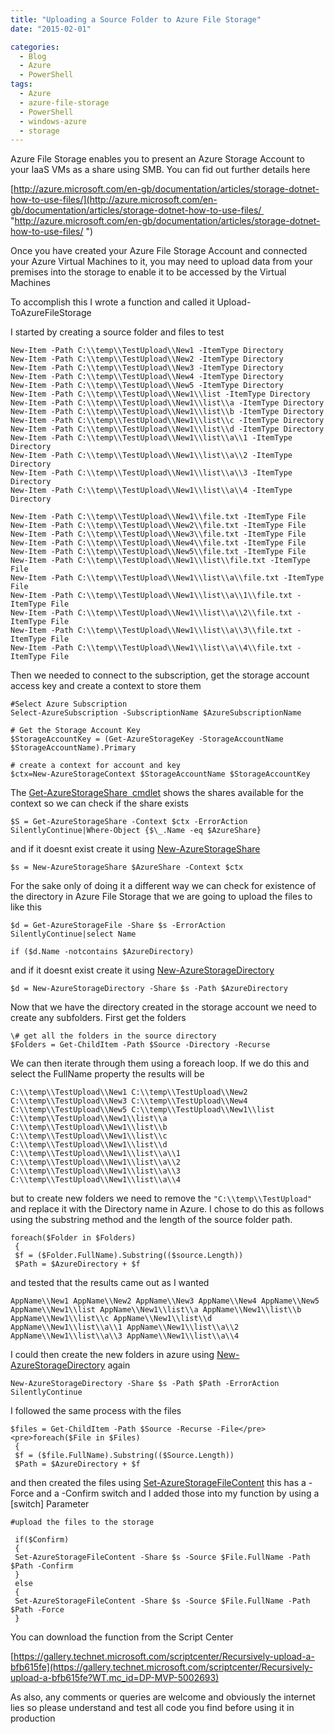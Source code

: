 ```yaml
---
title: "Uploading a Source Folder to Azure File Storage"
date: "2015-02-01"

categories:
  - Blog
  - Azure
  - PowerShell
tags:
  - Azure
  - azure-file-storage
  - PowerShell
  - windows-azure
  - storage
---
```


Azure File Storage enables you to present an Azure Storage Account to your IaaS VMs as a share using SMB. You can fid out further details here

[http://azure.microsoft.com/en-gb/documentation/articles/storage-dotnet-how-to-use-files/](http://azure.microsoft.com/en-gb/documentation/articles/storage-dotnet-how-to-use-files/  "http://azure.microsoft.com/en-gb/documentation/articles/storage-dotnet-how-to-use-files/ ") 

Once you have created your Azure File Storage Account and connected your Azure Virtual Machines to it, you may need to upload data from your premises into the storage to enable it to be accessed by the Virtual Machines

To accomplish this I wrote a function and called it Upload-ToAzureFileStorage

I started by creating a source folder and files to test

```
New-Item -Path C:\\temp\\TestUpload\\New1 -ItemType Directory
New-Item -Path C:\\temp\\TestUpload\\New2 -ItemType Directory
New-Item -Path C:\\temp\\TestUpload\\New3 -ItemType Directory
New-Item -Path C:\\temp\\TestUpload\\New4 -ItemType Directory
New-Item -Path C:\\temp\\TestUpload\\New5 -ItemType Directory
New-Item -Path C:\\temp\\TestUpload\\New1\\list -ItemType Directory
New-Item -Path C:\\temp\\TestUpload\\New1\\list\\a -ItemType Directory
New-Item -Path C:\\temp\\TestUpload\\New1\\list\\b -ItemType Directory
New-Item -Path C:\\temp\\TestUpload\\New1\\list\\c -ItemType Directory
New-Item -Path C:\\temp\\TestUpload\\New1\\list\\d -ItemType Directory
New-Item -Path C:\\temp\\TestUpload\\New1\\list\\a\\1 -ItemType Directory
New-Item -Path C:\\temp\\TestUpload\\New1\\list\\a\\2 -ItemType Directory
New-Item -Path C:\\temp\\TestUpload\\New1\\list\\a\\3 -ItemType Directory
New-Item -Path C:\\temp\\TestUpload\\New1\\list\\a\\4 -ItemType Directory

New-Item -Path C:\\temp\\TestUpload\\New1\\file.txt -ItemType File
New-Item -Path C:\\temp\\TestUpload\\New2\\file.txt -ItemType File
New-Item -Path C:\\temp\\TestUpload\\New3\\file.txt -ItemType File
New-Item -Path C:\\temp\\TestUpload\\New4\\file.txt -ItemType File
New-Item -Path C:\\temp\\TestUpload\\New5\\file.txt -ItemType File
New-Item -Path C:\\temp\\TestUpload\\New1\\list\\file.txt -ItemType File
New-Item -Path C:\\temp\\TestUpload\\New1\\list\\a\\file.txt -ItemType File
New-Item -Path C:\\temp\\TestUpload\\New1\\list\\a\\1\\file.txt -ItemType File
New-Item -Path C:\\temp\\TestUpload\\New1\\list\\a\\2\\file.txt -ItemType File
New-Item -Path C:\\temp\\TestUpload\\New1\\list\\a\\3\\file.txt -ItemType File
New-Item -Path C:\\temp\\TestUpload\\New1\\list\\a\\4\\file.txt -ItemType File
```

Then we needed to connect to the subscription, get the storage account access key and create a context to store them

```
#Select Azure Subscription
Select-AzureSubscription -SubscriptionName $AzureSubscriptionName

# Get the Storage Account Key
$StorageAccountKey = (Get-AzureStorageKey -StorageAccountName $StorageAccountName).Primary

# create a context for account and key
$ctx=New-AzureStorageContext $StorageAccountName $StorageAccountKey
```

The [Get-AzureStorageShare  cmdlet](https://msdn.microsoft.com/en-us/library/dn806403.aspx?WT.mc_id=DP-MVP-5002693) shows the shares available for the context so we can check if the share exists

```$S = Get-AzureStorageShare -Context $ctx -ErrorAction SilentlyContinue|Where-Object {$\_.Name -eq $AzureShare}```

and if it doesnt exist create it using [New-AzureStorageShare](https://msdn.microsoft.com/en-us/library/dn806378.aspx?WT.mc_id=DP-MVP-5002693)

```
$s = New-AzureStorageShare $AzureShare -Context $ctx
```

For the sake only of doing it a different way we can check for existence of the directory in Azure File Storage that we are going to upload the files to like this

```
$d = Get-AzureStorageFile -Share $s -ErrorAction SilentlyContinue|select Name

if ($d.Name -notcontains $AzureDirectory)
```

and if it doesnt exist create it using [New-AzureStorageDirectory](https://msdn.microsoft.com/en-us/library/dn806385.aspx?WT.mc_id=DP-MVP-5002693)

```
$d = New-AzureStorageDirectory -Share $s -Path $AzureDirectory
```

Now that we have the directory created in the storage account we need to create any subfolders. First get the folders

```
\# get all the folders in the source directory
$Folders = Get-ChildItem -Path $Source -Directory -Recurse
```

We can then iterate through them using a foreach loop. If we do this and select the FullName property the results will be

```
C:\\temp\\TestUpload\\New1 C:\\temp\\TestUpload\\New2 C:\\temp\\TestUpload\\New3 C:\\temp\\TestUpload\\New4 C:\\temp\\TestUpload\\New5 C:\\temp\\TestUpload\\New1\\list C:\\temp\\TestUpload\\New1\\list\\a C:\\temp\\TestUpload\\New1\\list\\b C:\\temp\\TestUpload\\New1\\list\\c C:\\temp\\TestUpload\\New1\\list\\d C:\\temp\\TestUpload\\New1\\list\\a\\1 C:\\temp\\TestUpload\\New1\\list\\a\\2 C:\\temp\\TestUpload\\New1\\list\\a\\3 C:\\temp\\TestUpload\\New1\\list\\a\\4
```

but to create new folders we need to remove the `"C:\\temp\\TestUpload"` and replace it with the Directory name in Azure. I chose to do this as follows using the substring method and the length of the source folder path.

```
foreach($Folder in $Folders)
 {
 $f = ($Folder.FullName).Substring(($source.Length))
 $Path = $AzureDirectory + $f
 ```

and tested that the results came out as I wanted

```
AppName\\New1 AppName\\New2 AppName\\New3 AppName\\New4 AppName\\New5 AppName\\New1\\list AppName\\New1\\list\\a AppName\\New1\\list\\b AppName\\New1\\list\\c AppName\\New1\\list\\d AppName\\New1\\list\\a\\1 AppName\\New1\\list\\a\\2 AppName\\New1\\list\\a\\3 AppName\\New1\\list\\a\\4
```

I could then create the new folders in azure using [New-AzureStorageDirectory](https://msdn.microsoft.com/en-us/library/dn806385.aspx?WT.mc_id=DP-MVP-5002693) again

```
New-AzureStorageDirectory -Share $s -Path $Path -ErrorAction SilentlyContinue
```

I followed the same process with the files

```
$files = Get-ChildItem -Path $Source -Recurse -File</pre>
<pre>foreach($File in $Files)
 {
 $f = ($file.FullName).Substring(($Source.Length))
 $Path = $AzureDirectory + $f
 ```

and then created the files using [Set-AzureStorageFileContent](https://msdn.microsoft.com/en-us/library/dn806404.aspx?WT.mc_id=DP-MVP-5002693) this has a -Force and a -Confirm switch and I added those into my function by using a \[switch\] Parameter

```
#upload the files to the storage

 if($Confirm)
 {
 Set-AzureStorageFileContent -Share $s -Source $File.FullName -Path $Path -Confirm
 }
 else
 {
 Set-AzureStorageFileContent -Share $s -Source $File.FullName -Path $Path -Force
 }
 ```

You can download the function from the Script Center

[https://gallery.technet.microsoft.com/scriptcenter/Recursively-upload-a-bfb615fe](https://gallery.technet.microsoft.com/scriptcenter/Recursively-upload-a-bfb615fe?WT.mc_id=DP-MVP-5002693)

As also, any comments or queries are welcome and obviously the internet lies so please understand and test all code you find before using it in production

